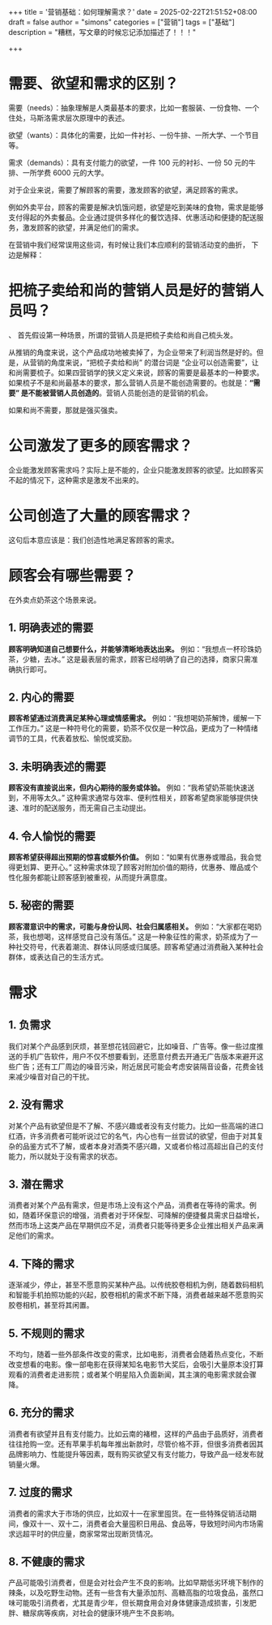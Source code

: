 +++
title = '营销基础：如何理解需求？'
date = 2025-02-22T21:51:52+08:00
draft = false
author = "simons"
categories = ["营销"]
tags = ["基础"]
description = "糟糕，写文章的时候忘记添加描述了！！！"

+++

# 需要、欲望和需求的区别？

需要（needs）：抽象理解是人类最基本的要求，比如一套服装、一份食物、一个住处，马斯洛需求层次原理中的表述。

欲望（wants）：具体化的需要，比如一件衬衫、一份牛排、一所大学、一个节目等。

需求（demands）：具有支付能力的欲望，一件 100 元的衬衫、一份 50 元的牛排、一所学费 6000 元的大学。

对于企业来说，需要了解顾客的需要，激发顾客的欲望，满足顾客的需求。

例如外卖平台，顾客的需要是解决饥饿问题，欲望是吃到美味的食物，需求是能够支付得起的外卖餐品。企业通过提供多样化的餐饮选择、优惠活动和便捷的配送服务，激发顾客的欲望，并满足他们的需求。

在营销中我们经常误用这些词，有时候让我们本应顺利的营销活动变的曲折， 下边是解释：

# 把梳子卖给和尚的营销人员是好的营销人员吗？
、
首先假设第一种场景，所谓的营销人员是把梳子卖给和尚自己梳头发。

从推销的角度来说，这个产品成功地被卖掉了，为企业带来了利润当然是好的。但是，从营销的角度来说，“把梳子卖给和尚” 的潜台词是 “企业可以创造需要”，让和尚需要梳子。如果四营销学的狭义定义来说，顾客的需要是最基本的一种要求。如果梳子不是和尚最基本的要求，那么营销人员是不能创造需要的。也就是：**“需要” 是不能被营销人员创造的**。营销人员能创造的是营销的机会。

如果和尚不需要，那就是强买强卖。



# 公司激发了更多的顾客需求？

企业能激发顾客需求吗？实际上是不能的，企业只能激发顾客的欲望。比如顾客买不起的情况下，这种需求是激发不出来的。



# 公司创造了大量的顾客需求？

这句后本意应该是：我们创造性地满足客顾客的需求。



# 顾客会有哪些需要？

在外卖点奶茶这个场景来说。

## 1. 明确表述的需要

**顾客明确知道自己想要什么，并能够清晰地表达出来。**
例如：“我想点一杯珍珠奶茶，少糖，去冰。”
这是最表层的需求，顾客已经明确了自己的选择，商家只需准确执行即可。

## 2. 内心的需要

**顾客希望通过消费满足某种心理或情感需求。**
例如：“我想喝奶茶解馋，缓解一下工作压力。”
这是一种符号化的需要，奶茶不仅仅是一种饮品，更成为了一种情绪调节的工具，代表着放松、愉悦或奖励。

## 3. 未明确表述的需要

**顾客没有直接说出来，但内心期待的服务或体验。**
例如：“我希望奶茶能快速送到，不用等太久。”
这种需求通常与效率、便利性相关，顾客希望商家能够提供快速、准时的配送服务，而无需自己主动提出。

## 4. 令人愉悦的需要

**顾客希望获得超出预期的惊喜或额外价值。**
例如：“如果有优惠券或赠品，我会觉得更划算、更开心。”
这种需求体现了顾客对附加价值的期待，优惠券、赠品或个性化服务都能让顾客感到被重视，从而提升满意度。

## 5. 秘密的需要

**顾客潜意识中的需求，可能与身份认同、社会归属感相关。**
例如：“大家都在喝奶茶，我也想喝，这样感觉自己没有落伍。”
这是一种象征性的需求，奶茶成为了一种社交符号，代表着潮流、群体认同感或归属感。顾客希望通过消费融入某种社会群体，或表达自己的生活方式。



# 需求

## 1. 负需求

我们对某个产品感到厌烦，甚至想花钱回避它，比如噪音、广告等。像一些过度推送的手机广告软件，用户不仅不想要看到，还愿意付费去开通无广告版本来避开这些广告；还有工厂周边的噪音污染，附近居民可能会考虑安装隔音设备，花费金钱来减少噪音对自己的干扰。

## 2. 没有需求

对某个产品有欲望但是不了解、不感兴趣或者没有支付能力。比如一些高端的进口红酒，许多消费者可能听说过它的名气，内心也有一丝尝试的欲望，但由于对其复杂的品鉴方式不了解，或者本身对酒类不感兴趣，又或者价格过高超出自己的支付能力，所以就处于没有需求的状态。

## 3. 潜在需求

消费者对某个产品有需求，但是市场上没有这个产品，消费者在等待的需求。例如，随着环保意识的增强，消费者对于环保型、可降解的便捷餐具需求日益增长，然而市场上这类产品在早期供应不足，消费者只能等待更多企业推出相关产品来满足他们的需求。

## 4. 下降的需求

逐渐减少，停止，甚至不愿意购买某种产品。以传统胶卷相机为例，随着数码相机和智能手机拍照功能的兴起，胶卷相机的需求不断下降，消费者越来越不愿意购买胶卷相机，甚至将其闲置。

## 5. 不规则的需求

不均匀，随着一些外部条件改变的需求，比如电影，消费者会随着热点变化，不断改变想看的电影。像一部电影在获得某知名电影节大奖后，会吸引大量原本没打算观看的消费者走进影院；或者某个明星陷入负面新闻，其主演的电影需求就会骤降。

## 6. 充分的需求

消费者有欲望并且有支付能力。比如云南的褚橙，这样的产品由于品质好，消费者往往抢购一空。还有苹果手机每年推出新款时，尽管价格不菲，但很多消费者因其品牌影响力、性能提升等因素，既有购买欲望又有支付能力，导致产品一经发布就销量火爆。

## 7. 过度的需求

消费者的需求大于市场的供应，比如双十一在家里囤货。在一些特殊促销活动期间，像双十一、双十二，消费者会大量囤积日用品、食品等，导致短时间内市场需求远超平时的供应量，商家常常出现断货情况。

## 8. 不健康的需求

产品可能吸引消费者，但是会对社会产生不良的影响。比如早期低劣环境下制作的辣条，以及吃野生动物。还有一些含有大量添加剂、高糖高脂的垃圾食品，虽然口味可能吸引消费者，尤其是青少年，但长期食用会对身体健康造成损害，引发肥胖、糖尿病等疾病，对社会的健康环境产生不良影响。
